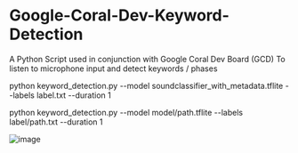 # Google-Coral-Dev-Keyword-Detection
A Python Script used in conjunction with Google Coral Dev Board (GCD) To listen to microphone input and detect keywords / phases

python keyword_detection.py --model soundclassifier_with_metadata.tflite --labels label.txt --duration 1

python keyword_detection.py --model model/path.tflite --labels label/path.txt --duration 1

![image](https://user-images.githubusercontent.com/49942725/229508436-8decd293-e620-49dc-b053-a9bccdf4a43b.png)
